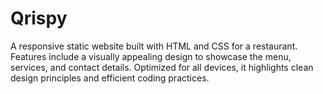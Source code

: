 # Qrispy
A responsive static website built with HTML and CSS for a restaurant. Features include a visually appealing design to showcase the menu, services, and contact details. Optimized for all devices, it highlights clean design principles and efficient coding practices.
